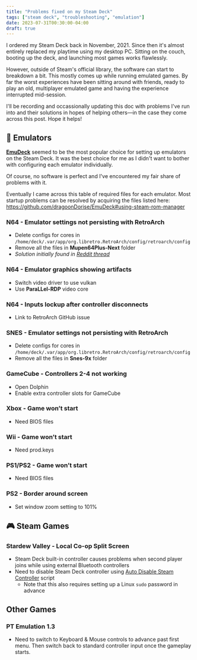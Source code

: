 ```yaml
---
title: "Problems fixed on my Steam Deck"
tags: ["steam deck", "troubleshooting", "emulation"]
date: 2023-07-31T00:30:00-04:00
draft: true
---
```


I ordered my Steam Deck back in November, 2021. Since then it's almost entirely replaced my playtime using my desktop PC. Sitting on the couch, booting up the deck, and launching most games works flawlessly.

However, outside of Steam's official library, the software can start to breakdown a bit. This mostly comes up while running emulated games. By far the worst experiences have been sitting around with friends, ready to play an old, multiplayer emulated game and having the experience interrupted mid-session.

I'll be recording and occassionally updating this doc with problems I've run into and their solutions in hopes of helping others—in the case they come across this post. Hope it helps!

## 👾 Emulators

[**EmuDeck**](https://www.emudeck.com/) seemed to be the most popular choice for setting up emulators on the Steam Deck. It was the best choice for me as I didn't want to bother with configuring each emulator individually.

Of course, no software is perfect and I've encountered my fair share of problems with it.

Eventually I came across this table of required files for each emulator. Most startup problems can be resolved by acquiring the files listed here: https://github.com/dragoonDorise/EmuDeck#using-steam-rom-manager

### N64 - Emulator settings not persisting with RetroArch
- Delete configs for cores in `/home/deck/.var/app/org.libretro.RetroArch/config/retroarch/config`
- Remove all the files in **Mupen64Plus-Next** folder
- _Solution initially found in [Reddit thread](https://www.reddit.com/r/SteamDeck/comments/wkjppy/retroarch_on_screen_overlay_settings_wont_save/)_

### N64 - Emulator graphics showing artifacts
- Switch video driver to use vulkan
- Use **ParaLLel-RDP** video core

### N64 - Inputs lockup after controller disconnects
- Link to RetroArch GitHub issue

### SNES - Emulator settings not persisting with RetroArch
- Delete configs for cores in `/home/deck/.var/app/org.libretro.RetroArch/config/retroarch/config`
- Remove all the files in **Snes-9x** folder

### GameCube - Controllers 2-4 not working
- Open Dolphin
- Enable extra controller slots for GameCube

### Xbox - Game won’t start
- Need BIOS files

### Wii - Game won’t start
- Need prod.keys

### PS1/PS2 - Game won’t start
- Need BIOS files

### PS2 - Border around screen
- Set window zoom setting to 101%

## 🎮 Steam Games

### Stardew Valley - Local Co-op Split Screen
- Steam Deck built-in controller causes problems when second player joins while using external Bluetooth controllers
- Need to disable Steam Deck controller using [Auto Disable Steam Controller](https://github.com/scawp/Steam-Deck.Auto-Disable-Steam-Controller) script
  - Note that this also requires setting up a Linux `sudo` password in advance

## Other Games

### PT Emulation 1.3
- Need to switch to Keyboard & Mouse controls to advance past first menu. Then switch back to standard controller input once the gameplay starts.
